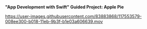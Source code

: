 **"App Development with Swift" Guided Project: Apple Pie**

https://user-images.githubusercontent.com/83883868/117553579-008ee300-b018-11eb-9b3f-b1e03a606639.mov


